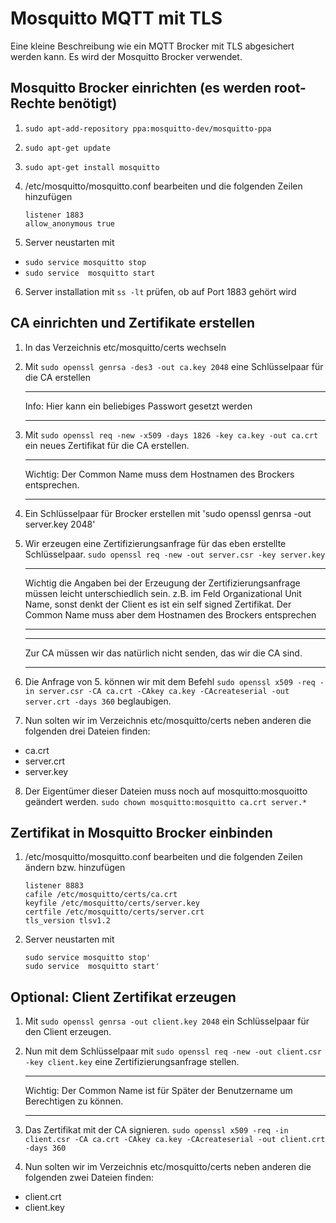 # Mosquitto MQTT mit TLS
Eine kleine Beschreibung wie ein MQTT Brocker mit TLS abgesichert werden kann. Es wird der Mosquitto Brocker verwendet.
## Mosquitto Brocker einrichten (es werden root-Rechte benötigt)
1. ```sudo apt-add-repository ppa:mosquitto-dev/mosquitto-ppa```
2. ```sudo apt-get update```
3. ```sudo apt-get install mosquitto```
4. /etc/mosquitto/mosquitto.conf bearbeiten und die folgenden Zeilen hinzufügen

    ```
    listener 1883
    allow_anonymous true
    ```
5. Server neustarten mit 
* ```sudo service mosquitto stop```
* ```sudo service  mosquitto start```
6. Server installation mit ```ss -lt``` prüfen, ob auf Port 1883 gehört wird

## CA einrichten und Zertifikate erstellen
1. In das Verzeichnis etc/mosquitto/certs wechseln
2. Mit ```sudo openssl genrsa -des3 -out ca.key 2048``` eine Schlüsselpaar für die CA erstellen

    ---
    Info: Hier kann ein beliebiges Passwort gesetzt werden

    ---

3. Mit ```sudo openssl req -new -x509 -days 1826 -key ca.key -out ca.crt``` ein neues Zertifikat für die CA erstellen.

    ---
    Wichtig: Der Common Name muss dem Hostnamen des Brockers 
    entsprechen.

    ---

4. Ein Schlüsselpaar für Brocker erstellen mit 'sudo openssl genrsa -out server.key 2048'
5. Wir erzeugen eine Zertifizierungsanfrage für das eben erstellte Schlüsselpaar. ```sudo openssl req -new -out server.csr -key server.key```

    ---

    Wichtig die Angaben bei der Erzeugung der Zertifizierungsanfrage müssen leicht unterschiedlich sein. z.B. im Feld Organizational Unit Name, sonst denkt der Client es ist ein self signed Zertifikat. Der Common Name muss aber dem Hostnamen des Brockers entsprechen
    
    ---

    ---
    
    Zur CA müssen wir das natürlich nicht senden, das wir die CA sind.

    ---

6. Die Anfrage von 5. können wir mit dem Befehl ```sudo openssl x509 -req -in server.csr -CA ca.crt -CAkey ca.key -CAcreateserial -out server.crt -days 360``` beglaubigen.
7. Nun solten wir im Verzeichnis etc/mosquitto/certs neben anderen die folgenden drei Dateien finden:
* ca.crt
* server.crt
* server.key
8. Der Eigentümer dieser Dateien muss noch auf mosquitto:mosquoitto geändert werden.
```sudo chown mosquitto:mosquitto ca.crt server.*```

## Zertifikat in Mosquitto Brocker einbinden
1. /etc/mosquitto/mosquitto.conf bearbeiten und die folgenden Zeilen ändern bzw. hinzufügen
    ```
    listener 8883
    cafile /etc/mosquitto/certs/ca.crt
    keyfile /etc/mosquitto/certs/server.key
    certfile /etc/mosquitto/certs/server.crt
    tls_version tlsv1.2
    ```
2. Server neustarten mit 
    ```
    sudo service mosquitto stop'
    sudo service  mosquitto start'
    ```
## Optional: Client Zertifikat erzeugen
1. Mit ```sudo openssl genrsa -out client.key 2048``` ein Schlüsselpaar für den Client erzeugen.
2. Nun mit dem Schlüsselpaar mit ```sudo openssl req -new -out client.csr -key client.key``` eine Zertifizierungsanfrage stellen.

    ---

    Wichtig: Der Common Name ist für Später der Benutzername um Berechtigen zu können.

    ---

3. Das Zertifikat mit der CA signieren. ```sudo openssl x509 -req -in client.csr -CA ca.crt -CAkey ca.key -CAcreateserial -out client.crt -days 360```
4. Nun solten wir im Verzeichnis etc/mosquitto/certs neben anderen die folgenden zwei Dateien finden:
* client.crt
* client.key